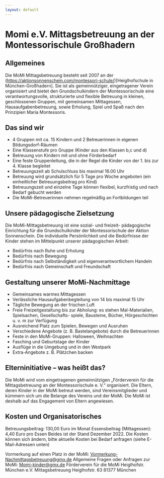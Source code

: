 ```yaml
---
layout: default
---
```


# Momi e.V. Mittagsbetreuung an der Montessorischule Großhadern

## Allgemeines

Die MoMi Mittagsbetreuung besteht seit 2007 an der (https://aktionsonnenschein.com/montessori-schule/)[Heiglhofschule in München-Großhadern]. Sie ist als gemeinnütziger, eingetragener Verein organisiert und bietet den Grundschulkindern der Montessorischule eine verantwortungsvolle, strukturierte und flexible Betreuung in kleinen, geschlossenen Gruppen, mit gemeinsamen Mittagessen, Hausaufgabenbetreuung, sowie Erholung, Spiel und Spaß nach den Prinzipien Maria Montessoris.

## Das sind wir

*   4 Gruppen mit ca. 15 Kindern und 2 Betreuerinnen in eigenen Bildungsdorf-Räumen
*   Eine Klassenstufe pro Gruppe (Kinder aus den Klassen b,c und d)
*   Betreuung von Kindern mit und ohne Förderbedarf
* Eine feste Gruppenleitung, die in der Regel die Kinder
von der 1. bis zur 4. Klasse begleitet
* Betreuungszeit ab Schulschluss bis maximal 16.00 Uhr
* Betreuung wird grundsätzlich für 5 Tage pro Woche
angeboten (ein einheitlicher Betreuungsbeitrag pro Kind)
* Betreuungszeit und einzelne Tage können flexibel,
kurzfristig und nach Bedarf gebucht werden
* Die MoMi-Betreuerinnen nehmen regelmäßig an
Fortbildungen teil
  
## Unsere pädagogische Zielsetzung
 Die MoMi-Mittagsbetreuung ist eine sozial- und freizeit-
pädagogische Einrichtung für die Grundschulkinder der
Montessorischule der Aktion Sonnenschein. Die individuelle
Persönlichkeit und die Bedürfnisse der Kinder stehen im
Mittelpunkt unserer pädagogischen Arbeit:
* Bedürfnis nach Ruhe und Erholung
* Bedürfnis nach Bewegung
* Bedürfnis nach Selbständigkeit und
    eigenverantwortlichem Handeln
* Bedürfnis nach Gemeinschaft und Freundschaft

## Gestaltung unserer MoMi-Nachmittage
* Gemeinsames warmes Mittagessen
* Verlässliche Hausaufgabenbegleitung von 14 bis
    maximal 15 Uhr
* Tägliche Bewegung an der frischen Luft
* Freie Freizeitgestaltung bis zur Abholung:
    es stehen Mal-Materialien, Spielsachen, Gesellschafts-
    spiele, Bausteine, Bücher, Hörgeschichten u. v. m
    zur Verfügung
* Ausreichend Platz zum Spielen, Bewegen und Ausruhen
* Verschiedene Angebote (z. B. Bastelangebote) durch
    die Betreuerinnen
* Feste in den MoMi-Gruppen: Halloween, Weihnachten
* Fasching und Geburtstage der Kinder
* Ausflüge in die Umgebung und in den Westpark
* Extra-Angebote z. B. Plätzchen backen

## Elterninitiative – was heißt das?

  Die MoMi wird vom eingetragenen gemeinnützigen
„Förderverein für die Mittagsbetreuung an der
Montessorischule e. V.“ organisiert. Die Eltern, deren
Kinder in der MoMi betreut werden, sind Vereinsmitglieder
und kümmern sich um die Belange des Vereins und der
MoMi. Die MoMi ist deshalb auf das Engagement von
Eltern angewiesen.

## Kosten und Organisatorisches


Betreuungsbeitrag: 130,00 Euro im Monat
Essensbeitrag (Mittagessen): 4,40 Euro pro Essen
Beides ist der Stand Dezember 2022. Die Kosten können sich ändern, bitte aktuelle Kosten
bei Bedarf anfragen (siehe E-Mail-Adressen unten)

Vormerkung auf einen Platz in der MoMi:
Vormerkung-Nachmittagsbetreuung@gmx.de
Allgemeine Fragen oder Anfragen zur MoMi:
Momi-kinder@gmx.de
Förderverein für die MoMi Heiglhofstr. München e.V.
Mittagsbetreuung
Heiglhofstr. 63
81377 München
